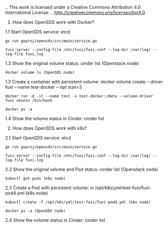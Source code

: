 .. This work is licensed under a Creative Commons Attribution 4.0 International License.
.. http://creativecommons.org/licenses/by/4.0

1. How does OpenSDS work with Docker?

  1.1 Start OpenSDS service:
	etcd
	
	go run goproj/opensds/src/main/service.go
	
	fuxi-server --config-file /etc/fuxi/fuxi.conf --log-dir /var/log/ --log-file fuxi.log
	
  1.2 Show the original volume status:
	cinder list (Openstack node)
	
	docker volume ls (OpenSDS node)
	
  1.3 Create a container with persistent volume:
	docker volume create --driver fuxi --name test-docker --opt size=3
	
	docker run -d -it --name test -v test-docker:/data --volume-driver fuxi ubuntu /bin/bash
	
	docker ps -a
  1.4 Show the volume status in Cinder:
	cinder list

2. How does OpenSDS work with k8s?

  2.1 Start OpenSDS service:
	etcd
	
	go run goproj/opensds/src/main/service.go
	
	fuxi-server --config-file /etc/fuxi/fuxi.conf --log-dir /var/log/ --log-file fuxi.log
	
  2.2 Show the original volume and Pod status:
	cinder list (Openstack node)
	
	kubectl get pods (k8s node)
	
  2.3 Create a Pod with persistent volume:
	vi /opt/k8s/yml/test-fuxi/fuxi-pod4.yml (k8s node)
	
	kubectl create -f /opt/k8s/yml/test-fuxi/fuxi-pod4.yml (k8s node)
	
	docker ps -a (OpenSDS node)
	
  2.4 Show the volume status in Cinder:
	cinder list
